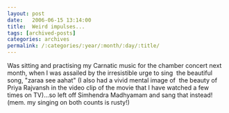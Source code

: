 ```yaml
---
layout: post
date:	2006-06-15 13:14:00
title:  Weird impulses...
tags: [archived-posts]
categories: archives
permalink: /:categories/:year/:month/:day/:title/
---
```

Was sitting and practising my Carnatic music for the chamber concert next month, when I was assailed by the irresistible urge to sing&nbsp; the beautiful song, "zaraa see aahat" (I&nbsp;also had a vivid&nbsp;mental image of &nbsp;the beauty of Priya Rajvansh in the video clip of the movie that I have watched a few times on TV)...so left off Simhendra Madhyamam and sang that instead! (mem. my singing on both counts is rusty!)
